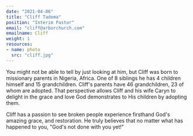 ```yaml
---
date: "2021-04-06"
title: "Cliff Tadema"
position: "Interim Pastor"
email: "cliff@arborchurch.com"
emailname: Cliff
weight: 1
resources:
- name: photo
  src: "cliff.jpg"
---
```


You might not be able to tell by just looking at him, but Cliff was born to missionary parents in Nigeria, Africa. One of 8 siblings he has 4 children himself and 15 grandchildren. Cliff's parents have 46 grandchildren, 23 of whom are adopted. That perspective allows Cliff and his wife Caryn to delight in the grace and love God demonstrates to His children by adopting them. 

Cliff has a passion to see broken people experience firsthand God's amazing grace, and restoration. He truly believes that no matter what has happened to you, "God's not done with you yet!" 


